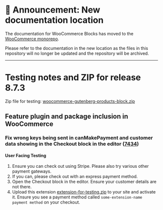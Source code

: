 # 📣 Announcement: New documentation location

The documentation for WooCommerce Blocks has moved to the [WooCommerce monorepo](https://github.com/woocommerce/woocommerce/tree/trunk/plugins/woocommerce-blocks/docs/).

Please refer to the documentation in the new location as the files in this repository will no longer be updated and the repository will be archived.

---

# Testing notes and ZIP for release 8.7.3

Zip file for testing: [woocommerce-gutenberg-products-block.zip](https://github.com/woocommerce/woocommerce-blocks/files/9831749/woocommerce-gutenberg-products-block.zip)

## Feature plugin and package inclusion in WooCommerce

### Fix wrong keys being sent in canMakePayment and customer data showing in the Checkout block in the editor ([7434](https://github.com/woocommerce/woocommerce-blocks/pull/7434))

#### User Facing Testing

1. Ensure you can check out using Stripe. Please also try various other payment gateways.
2. If you can, please check out with an express payment method.
3. Open the Checkout block in the editor. Ensure your customer details are not there.
4. Upload this extension [extension-for-testing.zip](https://github.com/woocommerce/woocommerce-blocks/files/9828874/extension-for-testing.zip) to your site and activate it. Ensure you see a payment method called `some-extension-name payment method` on your checkout.
